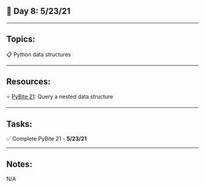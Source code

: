 ## :calendar: Day 8: 5/23/21

---

## Topics:

:clipboard: Python data structures

---

## Resources:

:star: [PyBite 21](https://codechalleng.es/bites/21/): Query a nested data structure

---

## Tasks:

:white_check_mark: Complete PyBite 21 - **5/23/21**

---

## Notes:

N/A